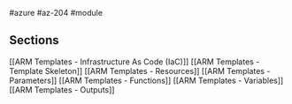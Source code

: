 #azure #az-204 #module 

## Sections
[[ARM Templates - Infrastructure As Code (IaC)]]
[[ARM Templates - Template Skeleton]]
[[ARM Templates - Resources]]
[[ARM Templates - Parameters]]
[[ARM Templates - Functions]]
[[ARM Templates - Variables]]
[[ARM Templates - Outputs]]